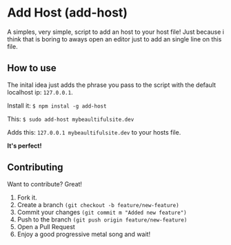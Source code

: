 # Add Host (add-host)

A simples, very simple, script to add an host to your host file!
Just because i think that is boring to aways open an editor just to add an single line on this file.

## How to use
The inital idea just adds the phrase you pass to the script with the default localhost ip: ``127.0.0.1``.  

Install it: ``$ npm instal -g add-host``

This: ``$ sudo add-host mybeaultifulsite.dev``  

Adds this: ``127.0.0.1 mybeaultifulsite.dev`` to your hosts file.

**It's perfect!**

## Contributing
Want to contribute? Great!

1. Fork it.
2. Create a branch ``(git checkout -b feature/new-feature)``
3. Commit your changes ``(git commit m "Added new feature")``
4. Push to the branch ``(git push origin feature/new-feature)``
5. Open a Pull Request
6. Enjoy a good progressive metal song and wait!
